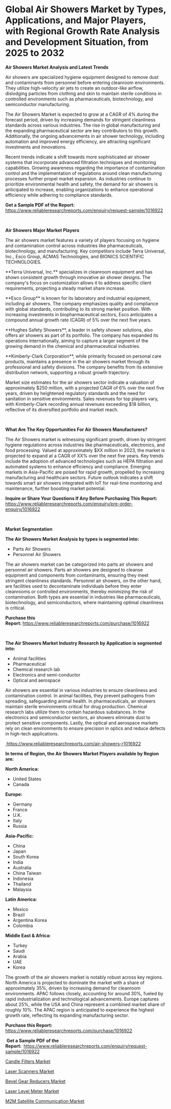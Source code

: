 <p><h1>Global Air Showers Market by Types, Applications, and Major Players, with Regional Growth Rate Analysis and Development Situation, from 2025 to 2032</h1></p><p><strong>Air Showers Market Analysis and Latest Trends</strong></p>
<p><p>Air showers are specialized hygiene equipment designed to remove dust and contaminants from personnel before entering cleanroom environments. They utilize high-velocity air jets to create an outdoor-like airflow, dislodging particles from clothing and skin to maintain sterile conditions in controlled environments such as pharmaceuticals, biotechnology, and semiconductor manufacturing.</p><p>The Air Showers Market is expected to grow at a CAGR of 4% during the forecast period, driven by increasing demands for stringent cleanliness standards across various industries. The rise in global manufacturing and the expanding pharmaceutical sector are key contributors to this growth. Additionally, the ongoing advancements in air shower technology, including automation and improved energy efficiency, are attracting significant investments and innovations.</p><p>Recent trends indicate a shift towards more sophisticated air shower systems that incorporate advanced filtration techniques and monitoring capabilities. Growing awareness regarding the importance of contamination control and the implementation of regulations around clean manufacturing processes further propel market expansion. As industries continue to prioritize environmental health and safety, the demand for air showers is anticipated to increase, enabling organizations to enhance operational efficiency while adhering to compliance standards.</p></p>
<p><strong>Get a Sample PDF of the Report:&nbsp;</strong> <a href="https://www.reliableresearchreports.com/enquiry/request-sample/1016922?utm_campaign=36&utm_medium=2&utm_source=Github&utm_content=ia&utm_term=23022025&utm_id=air-showers">https://www.reliableresearchreports.com/enquiry/request-sample/1016922</a></p>
<p>&nbsp;</p>
<p><strong>Air Showers Major Market Players</strong></p>
<p><p>The air showers market features a variety of players focusing on hygiene and contamination control across industries like pharmaceuticals, biotechnology, and manufacturing. Key competitors include Terra Universal, Inc., Esco Group, ACMAS Technologies, and BIONICS SCIENTIFIC TECHNOLOGIES.</p><p>**Terra Universal, Inc.** specializes in cleanroom equipment and has shown consistent growth through innovative air shower designs. The company's focus on customization allows it to address specific client requirements, projecting a steady market share increase.</p><p>**Esco Group** is known for its laboratory and industrial equipment, including air showers. The company emphasizes quality and compliance with global standards, contributing to its strong market position. With increasing investments in biopharmaceutical sectors, Esco anticipates a compound annual growth rate (CAGR) of 5% over the next five years.</p><p>**Hughes Safety Showers**, a leader in safety shower solutions, also offers air showers as part of its portfolio. The company has expanded its operations internationally, aiming to capture a larger segment of the growing demand in the chemical and pharmaceutical industries.</p><p>**Kimberly-Clark Corporation**, while primarily focused on personal care products, maintains a presence in the air showers market through its professional and safety divisions. The company benefits from its extensive distribution network, supporting a robust growth trajectory.</p><p>Market size estimates for the air showers sector indicate a valuation of approximately $250 million, with a projected CAGR of 6% over the next five years, driven by heightened regulatory standards and the need for sanitation in sensitive environments. Sales revenues for top players vary, with Kimberly-Clark recording annual revenues exceeding $18 billion, reflective of its diversified portfolio and market reach.</p></p>
<p>&nbsp;</p>
<p><strong>What Are The Key Opportunities For Air Showers Manufacturers?</strong></p>
<p><p>The Air Showers market is witnessing significant growth, driven by stringent hygiene regulations across industries like pharmaceuticals, electronics, and food processing. Valued at approximately $XX million in 2023, the market is projected to expand at a CAGR of XX% over the next five years. Key trends include the adoption of advanced technologies such as HEPA filtration and automated systems to enhance efficiency and compliance. Emerging markets in Asia-Pacific are poised for rapid growth, propelled by increasing manufacturing and healthcare sectors. Future outlook indicates a shift towards smart air showers integrated with IoT for real-time monitoring and maintenance, further boosting market potential.</p></p>
<p><strong>Inquire or Share Your Questions If Any Before Purchasing This Report:</strong> <a href="https://www.reliableresearchreports.com/enquiry/pre-order-enquiry/1016922?utm_campaign=36&utm_medium=2&utm_source=Github&utm_content=ia&utm_term=23022025&utm_id=air-showers">https://www.reliableresearchreports.com/enquiry/pre-order-enquiry/1016922</a></p>
<p>&nbsp;</p>
<p><strong>Market Segmentation</strong></p>
<p><strong>The Air Showers Market Analysis by types is segmented into:</strong></p>
<p><ul><li>Parts Air Showers</li><li>Personnel Air Showers</li></ul></p>
<p><p>The air showers market can be categorized into parts air showers and personnel air showers. Parts air showers are designed to cleanse equipment and components from contaminants, ensuring they meet stringent cleanliness standards. Personnel air showers, on the other hand, are facilities used to decontaminate individuals before they enter cleanrooms or controlled environments, thereby minimizing the risk of contamination. Both types are essential in industries like pharmaceuticals, biotechnology, and semiconductors, where maintaining optimal cleanliness is critical.</p></p>
<p><strong>Purchase this Report:&nbsp;</strong><a href="https://www.reliableresearchreports.com/purchase/1016922?utm_campaign=36&utm_medium=2&utm_source=Github&utm_content=ia&utm_term=23022025&utm_id=air-showers">https://www.reliableresearchreports.com/purchase/1016922</a></p>
<p>&nbsp;</p>
<p><strong>The Air Showers Market Industry Research by Application is segmented into:</strong></p>
<p><ul><li>Animal facilities</li><li>Pharmaceutical</li><li>Chemical research lab</li><li>Electronics and semi-conductor</li><li>Optical and aerospace</li></ul></p>
<p><p>Air showers are essential in various industries to ensure cleanliness and contamination control. In animal facilities, they prevent pathogens from spreading, safeguarding animal health. In pharmaceuticals, air showers maintain sterile environments critical for drug production. Chemical research labs utilize them to contain hazardous substances. In the electronics and semiconductor sectors, air showers eliminate dust to protect sensitive components. Lastly, the optical and aerospace markets rely on clean environments to ensure precision in optics and reduce defects in high-tech applications.</p></p>
<p><a href="https://www.reliableresearchreports.com/air-showers-r1016922?utm_campaign=36&utm_medium=2&utm_source=Github&utm_content=ia&utm_term=23022025&utm_id=air-showers">&nbsp;https://www.reliableresearchreports.com/air-showers-r1016922</a></p>
<p><strong>In terms of Region, the Air Showers Market Players available by Region are:</strong></p>
<p>
    <p> <strong> North America: </strong>
        <ul>
            <li>United States</li>
            <li>Canada</li>
        </ul>
        </p> 
    <p> <strong> Europe: </strong>
        <ul>
            <li>Germany</li>
            <li>France</li>
            <li>U.K.</li>
            <li>Italy</li>
            <li>Russia</li>
        </ul>
        </p> 
    <p> <strong> Asia-Pacific: </strong>
        <ul>
            <li>China</li>
            <li>Japan</li>
            <li>South Korea</li>
            <li>India</li>
            <li>Australia</li>
            <li>China Taiwan</li>
            <li>Indonesia</li>
            <li>Thailand</li>
            <li>Malaysia</li>
        </ul>
        </p> 
    <p> <strong> Latin America: </strong>
        <ul>
            <li>Mexico</li>
            <li>Brazil</li>
            <li>Argentina Korea</li>
            <li>Colombia</li>
        </ul>
        </p> 
    <p> <strong> Middle East & Africa: </strong>
        <ul>
            <li>Turkey</li>
            <li>Saudi</li>
            <li>Arabia</li>
            <li>UAE</li>
            <li>Korea</li>
        </ul>
    </p>
    </p>
<p><p>The growth of the air showers market is notably robust across key regions. North America is projected to dominate the market with a share of approximately 35%, driven by increasing demand for cleanroom environments. APAC follows closely, accounting for around 30%, fueled by rapid industrialization and technological advancements. Europe captures about 25%, while the USA and China represent a combined market share of roughly 10%. The APAC region is anticipated to experience the highest growth rate, reflecting its expanding manufacturing sector.</p></p>
<p><strong>Purchase this Report: </strong><a href="https://www.reliableresearchreports.com/purchase/1016922?utm_campaign=36&utm_medium=2&utm_source=Github&utm_content=ia&utm_term=23022025&utm_id=air-showers">https://www.reliableresearchreports.com/purchase/1016922</a></p>
<p>&nbsp;<strong>Get a Sample PDF of the Report:&nbsp;&nbsp;</strong><a href="https://www.reliableresearchreports.com/enquiry/request-sample/1016922?utm_campaign=36&utm_medium=2&utm_source=Github&utm_content=ia&utm_term=23022025&utm_id=air-showers">https://www.reliableresearchreports.com/enquiry/request-sample/1016922</a></p>
<p><strong></strong></p>
<p><p><a href="https://github.com/beroxiluwaya/Market-Research-Report-List-1/blob/main/candle-filters-market.md?utm_campaign=36&utm_medium=2&utm_source=Github&utm_content=ia&utm_term=23022025&utm_id=air-showers">Candle Filters Market</a></p><p><a href="https://github.com/geyangvayora/Market-Research-Report-List-1/blob/main/laser-scanners-market.md?utm_campaign=36&utm_medium=2&utm_source=Github&utm_content=ia&utm_term=23022025&utm_id=air-showers">Laser Scanners Market</a></p><p><a href="https://github.com/genayziben/Market-Research-Report-List-1/blob/main/bevel-gear-reducers-market.md?utm_campaign=36&utm_medium=2&utm_source=Github&utm_content=ia&utm_term=23022025&utm_id=air-showers">Bevel Gear Reducers Market</a></p><p><a href="https://github.com/saklpelzami95/Market-Research-Report-List-1/blob/main/laser-level-meter-market.md?utm_campaign=36&utm_medium=2&utm_source=Github&utm_content=ia&utm_term=23022025&utm_id=air-showers">Laser Level Meter Market</a></p><p><a href="https://github.com/zeigounjoom/Market-Research-Report-List-1/blob/main/m2m-satellite-communication-market.md?utm_campaign=36&utm_medium=2&utm_source=Github&utm_content=ia&utm_term=23022025&utm_id=air-showers">M2M Satellite Communication Market</a></p></p>